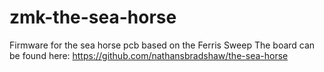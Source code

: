 # zmk-the-sea-horse
Firmware for the sea horse pcb based on the Ferris Sweep
The board can be found here: https://github.com/nathansbradshaw/the-sea-horse
